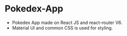 # Pokedex-App

- Pokedex App made on React JS and react-router V6.
- Material UI and common CSS is used for styling.
